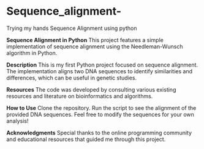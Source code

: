 # Sequence_alignment-
Trying my hands Sequence Alignment using python

**Sequence Alignment in Python**
This project features a simple implementation of sequence alignment using the Needleman-Wunsch algorithm in Python.

**Description**
This is my first Python project focused on sequence alignment. The implementation aligns two DNA sequences to identify similarities and differences, which can be useful in genetic studies.

**Resources**
The code was developed by consulting various existing resources and literature on bioinformatics and algorithms.

**How to Use**
Clone the repository.
Run the script to see the alignment of the provided DNA sequences.
Feel free to modify the sequences for your own analysis!

**Acknowledgments**
Special thanks to the online programming community and educational resources that guided me through this project.
